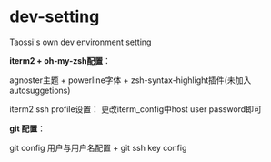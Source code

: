 # dev-setting

Taossi's own dev environment setting

**iterm2 + oh-my-zsh配置**：

agnoster主题 + powerline字体 + zsh-syntax-highlight插件(未加入autosuggetions)

iterm2 ssh profile设置： 更改iterm_config中host user password即可


**git 配置**：

git config 用户与用户名配置 + git ssh key config
